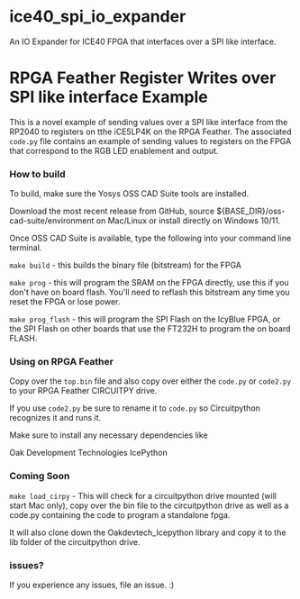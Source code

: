 # ice40_spi_io_expander
An IO Expander for ICE40 FPGA that interfaces over a SPI like interface.

# RPGA Feather Register Writes over SPI like interface Example

This is a novel example of sending values over a SPI like interface from the RP2040 to registers on tthe iCE5LP4K on the RPGA Feather. The associated `code.py` file contains an example of sending values to registers on the FPGA that correspond to the RGB LED enablement and output.

### How to build

To build, make sure the Yosys OSS CAD Suite tools are installed.

Download the most recent release from GitHub, source ${BASE_DIR}/oss-cad-suite/environment on Mac/Linux or install directly on Windows 10/11.

Once OSS CAD Suite is available, type the following into your command line terminal.

`make build` - this builds the binary file (bitstream) for the FPGA

`make prog` - this will program the SRAM on the FPGA directly, use this if you don't have on board flash. You'll need to reflash this bitstream any time you reset the FPGA or lose power.

`make prog_flash` - this will program the SPI Flash on the IcyBlue FPGA, or the SPI Flash on other boards that use the FT232H to program the on board FLASH.

### Using on RPGA Feather

Copy over the `top.bin` file and also copy over either the `code.py` or `code2.py` to your RPGA Feather CIRCUITPY drive.

If you use `code2.py` be sure to rename it to `code.py` so Circuitpython recognizes it and runs it.

Make sure to install any necessary dependencies like

Oak Development Technologies IcePython

### Coming Soon

`make load_cirpy` - This will check for a circuitpython drive mounted (will start Mac only), copy over the bin file to the circuitpython drive as well as a code.py containing the code to program a standalone fpga.

It will also clone down the Oakdevtech_Icepython library and copy it to the lib folder of the circuitpython drive.

### issues?

If you experience any issues, file an issue. :)